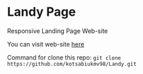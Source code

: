 # Landy Page
Responsive Landing  Page Web-site

You can visit web-site [here](https://kotsabiukmv98.github.io/Landy/)

Command for clone this repo: `git clone https://github.com/kotsabiukmv98/Landy.git`
